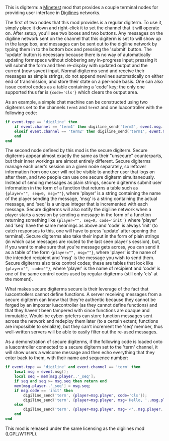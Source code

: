 This is digiterm: a [Minetest](http://minetest.net/) mod that provides a couple terminal nodes for providing user interface in [Digilines](https://forum.minetest.net/viewtopic.php?id=5263) networks.

The first of two nodes that this mod provides is a regular digiterm. To use it, simply place it down and right-click it to set the channel that it will operate on. After setup, you'll see two boxes and two buttons. Any messages on the digiline network sent on the channel that this digiterm is set to will show up in the large box, and messages can be sent out to the digiline network by typing them in to the bottom box and pressing the 'submit' button. The 'update' button is necessary because there is no way of automatically updating formspecs without clobbering any in-progress input; pressing it will submit the form and then re-display with updated output and the current (now saved) input. Normal digiterms send and receive their messages as simple strings, do not append newlines automatically on either end of transmission, and store their state on a per-node basis. One can also issue control codes as a table containing a 'code' key; the only one supported thus far is `{code='cls'}` which clears the output area.

As an example, a simple chat machine can be constructed using two digiterms set to the channels `term1` and `term2` and one luacontroller with the following code:

```lua
if event.type == 'digiline' then
	if event.channel == 'term1' then digiline_send('term2', event.msg..'\n');
	elseif event.channel == 'term2' then digiline_send('term1', event.msg..'\n');
	end
end
```

The second node defined by this mod is the secure digiterm. Secure digiterms appear almost exactly the same as their "unsecure" counterparts, but their inner workings are almost entirely different. Secure digiterms manage each user's session on a given node separately, so leftover information from one user will not be visible to another user that logs on after them, and two people can use one secure digiterm simultaneously. Instead of sending messages as plain strings, secure digiterms submit user information in the form of a function that returns a table such as `{player="", seq=0, msg=""}`, where 'player' is a string containing the name of the player sending the message, 'msg' is a string containing the actual message, and 'seq' is a unique integer that is incremented with each message. Secure digiterms will also notify the digiline network when a player starts a session by sending a message in the form of a function returning something like `{player="", seq=0, code='init'}` where 'player' and 'seq' have the same meanings as above and 'code' is always 'init' (to catch responses to this, one will have to press 'update' after opening the terminal). Secure digiterms also take their input in the form of plain strings (in which case messages are routed to the last seen player's session), but, if you want to make sure that you're message gets across, you can send it as a table of the form `{player="", msg=""}`, where 'player' is the name of the intended recipient and 'msg' is the message you wish to send them. Secure digiterms also take control codes; these are tables that look like `{player="", code=""}`, where 'player' is the name of recipient and 'code' is one of the same control codes used by regular digiterms (still only 'cls' at the moment).

What makes secure digiterms secure is their leverage of the fact that luacontrollers cannot define functions. A server receiving messages from a secure digiterm can know that they're authentic because they cannot be forged by an imposter luacontroller (as they cannot define functions) and that they haven't been tampered with since functions are opaque and immutable. Would-be cyber-griefers can store function messages sent across the network and redeploy them later (to a certain extent; functions are impossible to serialize), but they can't increment the 'seq' member, thus well-written servers will be able to easily filter out the re-used messages.

As a demonstration of secure digiterms, if the following code is loaded onto a luacontroller connected to a secure digiterm set to the 'term' channel, it will show users a welcome message and then echo everything that they enter back to them, with their name and sequence number:

```lua
if event.type == 'digiline' and event.channel == 'term' then
	local msg = event.msg();
	local seq = mem[msg.player..'_seq'];
	if seq and seq >= msg.seq then return end
	mem[msg.player..'_seq'] = msg.seq;
	if msg.code == 'init' then
		digiline_send('term', {player=msg.player, code='cls'});
		digiline_send('term', {player=msg.player, msg='Hello, '..msg.player..'; welcome to the digiterm demonstration!\n'});
	else
		digiline_send('term', {player=msg.player, msg='<'..msg.player..'('..tostring(msg.seq)..')> '..msg.msg..'\n'});
	end
end
```

This mod is released under the same licensing as the digilines mod (LGPL/WTFPL).
